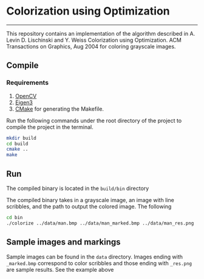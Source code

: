 # Colorization using Optimization
---------------------------------

This repository contains an implementation of the algorithm described in 
A. Levin D. Lischinski and Y. Weiss Colorization using Optimization. ACM Transactions on Graphics, Aug 2004
for coloring grayscale images.

## Compile

### Requirements

1. [OpenCV](https://opencv.org/)
2. [Eigen3](https://eigen.tuxfamily.org/)
3. [CMake](https://cmake.org/) for generating the Makefile.

Run the following commands under the root directory of the project to compile the project in the terminal.

```bash
mkdir build
cd build
cmake ..
make
```

## Run

The compiled binary is located in the `build/bin` directory

The compiled binary takes in a grayscale image, an image with line scribbles, and the path to output the colored image. The following 

```bash
cd bin
./colorize ../data/man.bmp ../data/man_marked.bmp ../data/man_res.png
```

## Sample images and markings

Sample images can be found in the `data` directory. 
Images ending with `_marked.bmp` correspond to color scribbles
and those ending with `_res.png` are sample results.
See the example above
